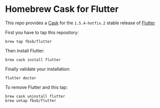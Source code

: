 # Homebrew Cask for Flutter

This repo provides a [Cask](https://github.com/Homebrew/homebrew-cask) for the `1.5.4-hotfix.2` stable release of [Flutter](https://flutter.io/)

First you have to tap this repository:
```
brew tap fbsb/flutter
```

Then install Flutter:
```
brew cask install flutter
```

Finally validate your installation:
```
flutter doctor
```

To remove Flutter and this tap:
```
brew cask uninstall flutter
brew untap fbsb/flutter
```
